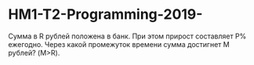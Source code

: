 # HM1-T2-Programming-2019-

Сумма в R рублей положена в банк. При этом прирост составляет P% ежегодно. Через какой промежуток времени сумма достигнет M рублей? (M>R).

